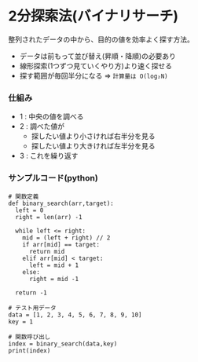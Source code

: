 # 2分探索法(バイナリサーチ)

整列されたデータの中から、目的の値を効率よく探す方法。

- データは前もって並び替え(昇順・降順)の必要あり
- 線形探索(1つずつ見ていくやり方)より速く探せる
- 探す範囲が毎回半分になる => `計算量は O(log₂N)`

### 仕組み

- 1 : 中央の値を調べる
- 2 : 調べた値が
  - 探したい値より小さければ右半分を見る
  - 探したい値より大きければ左半分を見る
- 3 : これを繰り返す

### サンプルコード(python)

```
# 関数定義
def binary_search(arr,target):
  left = 0
  right = len(arr) -1

  while left <= right:
    mid = (left + right) // 2
    if arr[mid] == target:
      return mid
    elif arr[mid] < target:
      left = mid + 1
    else:
      right = mid -1

  return -1

# テスト用データ
data = [1, 2, 3, 4, 5, 6, 7, 8, 9, 10]
key = 1

# 関数呼び出し
index = binary_search(data,key)
print(index)
```

